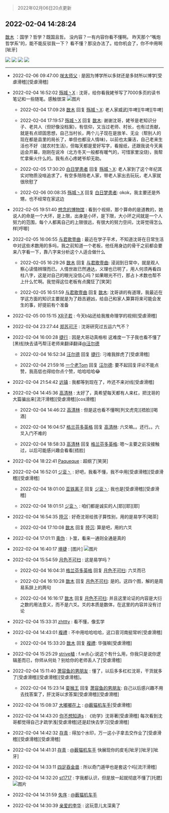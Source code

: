 > 2022年02月06日20点更新
<link rel="stylesheet" href="https://cdn.jsdelivr.net/gh/taotie6/sampleJSON@main/css/photo_show.css">
<meta name="referrer" content="no-referrer" />


 ## 2022-02-04 14:28:24 

 [㪚木](https://www.coolapk.com/feed/33300904?shareKey=NTBiYTkyNGIzZWI3NjFmY2RkMjY~) ：国学？哲学？既国且哲。
没内容？一有内容你看不懂啊。
昨天那个“嘴炮哲学系”的，能不能反驳我一下？
看不懂？那没办法了。给你机会了，你不中用啊[呲牙] 

<div class="album">
<img class="img-item" src="https://image.coolapk.com/feed/2022/0204/14/1081091_79dbd298_6101_8228_198@1080x1237.jpeg" />
<img class="img-item" src="https://image.coolapk.com/feed/2022/0204/14/1081091_42047be6_6101_8235_213@1080x1232.jpeg" />
<img class="img-item" src="https://image.coolapk.com/feed/2022/0204/14/1081091_858b55ef_6101_8239_542@1080x1116.png" />
<img class="img-item" src="https://image.coolapk.com/feed/2022/0204/14/1081091_6aa9d996_6101_8246_76@1080x1069.png" />
</div>

 ------- 

- 2022-02-06 09:47:00 [咲太师父](uid=3915215) : 是因为博学所以多财还是多财所以博学[受虐滑稽][受虐滑稽] 

- 2022-02-04 16:52:02 [殇城丶X](uid=2829111) : 沈哥，给你看我姥爷写了7000多页的读书笔记和一些随笔。感触很深 ![图片](https://image.coolapk.com/feed/2022/0204/16/2829111_1b9aca17_4721_2426_44@1954x4240.jpeg)

    - 2022-02-04 17:09:28 [㪚木](uid=1081091) 回复 [殇城丶X](uid=2829111): 老人家威武[牛啤][牛啤][牛啤] 

    - 2022-02-04 17:19:57 [殇城丶X](uid=2829111) 回复 [㪚木](uid=1081091): 谢谢沈哥，姥爷是老知识分子、老共人（但好像没档案)，有信仰，又当过老师、村长，也有过贡献，就是有点顽固思想，自己当村长，两个儿子现在是放羊、无业（帮别人的现在都是县里的局长了，单但也都没人情味)，以前也太廉洁，自己老来生活也不好（就农村生活)，但每天都是爱好写字，看报纸<!--break-->，还跟我说今天奥运会开幕，刚刚在说冷（北方冬天一般都有暖气的，可惜家里没烧)，我帮忙拿柴火什么的。我有点心疼姥爷却无助。 

    - 2022-02-05 17:30:20 [白日梦患者](uid=533502) 回复 [殇城丶X](uid=2829111): 老人家到了这个年纪其实对物质没啥追求了，有空多陪陪老人家，带老人家出去玩玩，老人家就很欣慰了 

    - 2022-02-06 00:08:35 [殇城丶X](uid=2829111) 回复 [白日梦患者](uid=533502): okok，我主要还是外甥，也不经常在家这边 

- 2022-02-05 19:51:40 [想念的博物馆](uid=2050601) : 看到个视频，那个算命的是道教的，她说人的命是一个大环，是上限，出身是小环，是下限，大小环之间就是一个人努力的范围，每个人都离自己的上限很远，有很大的努力空间，沈哥觉得怎么样[哼唧] 

- 2022-02-05 16:06:55 [与君歌壹曲](uid=1115264) : 最近在学子平术，不知道沈哥在日常生活中对这些术数用的多吗，我之前知道一个老板，他任用身边的骨干之前都会要来八字看一下，靠八字来分析这个人适合做什么 

    - 2022-02-05 16:29:26 [㪚木](uid=1081091) 回复 [与君歌壹曲](uid=1115264): 浸润到日常中，就是观人察心读情辨理而已。人情世故已然通达，义理也已明了，用人何须再看四柱八字，这是对自己的眼光没信心吗？如果眼光不行，那占卜术数也帮不上什么忙啊。我觉得这位老板有点魔怔了[笑哭] 

    - 2022-02-05 16:51:59 [与君歌壹曲](uid=1115264) 回复 [㪚木](uid=1081091): 沈哥讲的有道理，我最近在学这方面的知识主要就是为了趋吉避凶，给自己和家人算算将来可能会发生的事，好提前有个准备 

- 2022-02-05 00:15:15 [XR子若](uid=1983997) : 今天b站还给我推命理学的视频[受虐滑稽] 

- 2022-02-04 23:27:44 [郑苏可汗](uid=678781) : 沈哥研究过五运六气不？ 

- 2022-02-04 16:00:28 [捷行](uid=1629443) : 因是大哥动真格啦   这难度一下子我也看不懂了 [黑线]快去请丐帮汪老师来翻译翻译<a class="feed-link-uname" href="/u/汪尔德">@汪尔德</a> 

    - 2022-02-04 16:52:34 [汪尔德](uid=1595236) 回复 [捷行](uid=1629443): 刁难我胖虎了[受虐滑稽] 

    - 2022-02-04 21:59:16 [一个老Tom](uid=1885797) 回复 [汪尔德](uid=1595236): 要不起回复评论不能点赞，我高低也得给你点个赞，哈哈哈哈😂 

- 2022-02-04 21:54:42 [远镇](uid=1471248) : 我都等到现在了，咋还不来对线[受虐滑稽] 

- 2022-02-04 14:45:36 [高清林](uid=8114305) : 太好了，真希望每天都有人来杠，把沈哥的大篇骗出来[流汗滑稽][受虐滑稽][cos滑稽] 

    - 2022-02-04 14:46:22 [高清林](uid=8114305) : 但是这也看不懂啊[列文虎克][捂脸][喝酒] 

    - 2022-02-04 16:04:57 [格兰芬多英格](uid=4157384) 回复 [高清林](uid=8114305): 六爻嘛。。还行。。六爻入门不难的 

    - 2022-02-04 18:58:33 [高清林](uid=8114305) 回复 [格兰芬多英格](uid=4157384): 嗯～主要之前没接触过，以后可能感兴趣会看看[捂脸] 

- 2022-02-04 18:22:41 [Paqueque](uid=685582) : 超纲了[笑哭] 

- 2022-02-04 16:52:01 [ジ衮丶](uid=494451) : 好吧，我看不懂，我不中用[受虐滑稽][受虐滑稽][受虐滑稽] 

    - 2022-02-04 18:01:00 [亚铁离子](uid=2220712) 回复 [ジ衮丶](uid=494451): 我也是[受虐滑稽][受虐滑稽] 

    - 2022-02-04 18:01:51 [ジ衮丶](uid=494451) : 咱们都是诚实的人[耶][耶][耶] 

- 2022-02-04 16:54:35 [陸沉](uid=1527530) : 好奇沈哥给孩子算性别，用的是易学不[喝茶] 

    - 2022-02-04 17:10:08 [㪚木](uid=1081091) 回复 [陸沉](uid=1527530): 算是吧，用的六爻 

- 2022-02-04 17:01:11 [乘伪](uid=3843637) : 卜筮，看来一通则全通是真的 

- 2022-02-04 16:40:17 [境捷](uid=766594) : [图片] ![图片](https://image.coolapk.com/feed/2022/0204/16/766594_04a10f81_4016_4628_546@300x153.gif)

- 2022-02-04 15:54:59 [月色不可扫](uid=3639201) : 这是易学吗？ 

    - 2022-02-04 16:04:31 [格兰芬多英格](uid=4157384) 回复 [月色不可扫](uid=3639201): 六爻而已 

    - 2022-02-04 16:10:28 [㪚木](uid=1081091) 回复 [月色不可扫](uid=3639201): 是的。这四个图，解的是周易系辞上的两句 

    - 2022-02-04 16:16:17 [㪚木](uid=1081091) 回复 [月色不可扫](uid=3639201): 并且这里论证的内容是大衍之数的用法意义，而不是六爻。爻的本质是数体，在这里的内容并没有讨论 

- 2022-02-04 15:33:31 [zhttty](uid=269696) : 看不懂，像玄学 

- 2022-02-04 14:43:01 [複禮](uid=1437066) : 不中用哈哈哈哈，这口音河南挺常听[受虐滑稽] 

    - 2022-02-04 15:33:20 [㪚木](uid=1081091) 回复 [複禮](uid=1437066): 华强嘛[受虐滑稽] 

- 2022-02-04 15:25:29 [strive植](uid=1468928) : f.w点心:说这个有什么用，你我只是说你逻辑差而已，你师从何处？别给你的老师丢人了[受虐滑稽] 

- 2022-02-04 15:11:40 [萧容鱼的男朋友](uid=2377889) : 懂了，以后多多杠杠沈哥，干货就多了[受虐滑稽][受虐滑稽][受虐滑稽]。 

    - 2022-02-04 15:23:14 [耍猴王](uid=2055455) 回复 [萧容鱼的男朋友](uid=2377889): 自己以后感兴趣不用去找答案了，肝沈哥以求答案[受虐滑稽][受虐滑稽] 

- 2022-02-04 15:08:37 [大嘟嘟在上](uid=4316956) : <a class="feed-link-uname" href="/u/薮猫机车手">@薮猫机车手</a>[受虐滑稽] 

- 2022-02-04 14:43:20 [你不想知道s](uid=2029248) : 《劝学》沈哥著[受虐滑稽]
每次看到沈哥都觉得自己才疏学浅[受虐滑稽]还是赶快去学习[受虐滑稽] 

- 2022-02-04 14:42:32 [存青](uid=1006954) : 得加个水印，万一这小子拿去交作业了[受虐滑稽][受虐滑稽][受虐滑稽] 

- 2022-02-04 14:41:31 [存青](uid=1006954) : <a class="feed-link-uname" href="/u/薮猫机车手">@薮猫机车手</a> 快展现你的皮毛[呲牙][呲牙][呲牙] 

- 2022-02-04 14:33:11 [四足吞金兽](uid=2416312) : 所以奇门遁甲也是套这个吗[流汗滑稽] 

- 2022-02-04 14:32:20 [st1717](uid=1303467) : 字我都认识，但是放一起就彻底不懂了[托腮] ![图片](https://image.coolapk.com/feed/2020/0406/11/1118512_e7d7293b_3508_9716@204x360.gif)

- 2022-02-04 14:31:59 [失序](uid=1009107) : <a class="feed-link-uname" href="/u/薮猫机车手">@薮猫机车手</a> 

- 2022-02-04 14:30:39 [亲爱的李华](uid=1323228) : 这玩意儿太深奥了 

